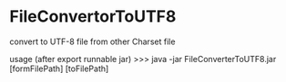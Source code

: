 # FileConvertorToUTF8
convert to UTF-8 file from other Charset file

usage (after export runnable jar) >>> 
java -jar FileConverterToUTF8.jar [formFilePath] [toFilePath]

